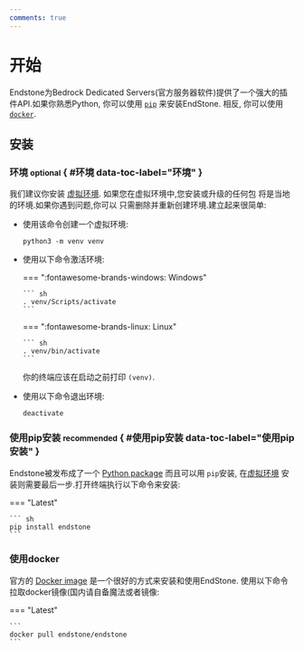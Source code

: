 ```yaml
---
comments: true
---
```


# 开始

Endstone为Bedrock Dedicated Servers(官方服务器软件)提供了一个强大的插件API.如果你熟悉Python, 你可以使用 [`pip`](#使用pip安装) 来安装EndStone. 相反,
你可以使用 [`docker`](#使用docker).

## 安装

### 环境 <small>optional</small> { #环境 data-toc-label="环境" }

我们建议你安装 [虚拟环境].
如果您在虚拟环境中,您安装或升级的任何包
将是当地的环境.如果你遇到问题,你可以
只需删除并重新创建环境.建立起来很简单:

-   使用该命令创建一个虚拟环境:

    ```
    python3 -m venv venv
    ```

-   使用以下命令激活环境:

    === ":fontawesome-brands-windows: Windows"

        ``` sh
        . venv/Scripts/activate
        ```

    === ":fontawesome-brands-linux: Linux"

        ``` sh
        . venv/bin/activate
        ```


    你的终端应该在启动之前打印 `(venv)`.

-   使用以下命令退出环境:

    ```
    deactivate
    ```

### 使用pip安装 <small>recommended</small> { #使用pip安装 data-toc-label="使用pip安装" }

Endstone被发布成了一个 [Python package] 而且可以用 `pip`安装, 在[虚拟环境](#environment) 
安装则需要最后一步.打开终端执行以下命令来安装:

=== "Latest"

    ``` sh
    pip install endstone
    ```

### 使用docker

官方的 [Docker image] 是一个很好的方式来安装和使用EndStone. 使用以下命令拉取docker镜像(国内请自备魔法或者镜像:

=== "Latest"

    ```
    docker pull endstone/endstone
    ```

[Python package]: https://pypi.org/project/endstone/

[虚拟环境]: https://realpython.com/what-is-pip/#using-pip-in-a-python-virtual-environment

[Docker image]: https://hub.docker.com/r/endstone/endstone/